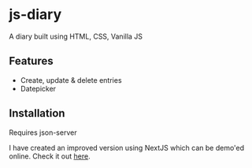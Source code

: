 # js-diary
A diary built using HTML, CSS, Vanilla JS

## Features
- Create, update & delete entries
- Datepicker

## Installation
Requires json-server

I have created an improved version using NextJS which can be demo'ed online.
Check it out [here](https://github.com/chenriroo/nextjs-diary).

